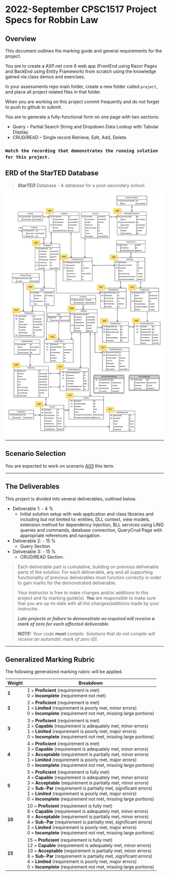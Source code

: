 # 2022-September CPSC1517 Project Specs for Robbin Law

## Overview

This document outlines the marking guide and general requirements for the project. 

You are to create a ASP.net core 6 web app (FrontEnd using Razor Pages and BackEnd using Entity Framework) from scratch using the knowledge gained via class demos and exercises. 

In your assessments repo main folder, create a new folder called `project`, and place all project related files in that folder.

When you are working on this project commit frequently and do not forget to push to github to submit.

You are to generate a fully-functional form on one page with two sections:

* Query – Partial Search String and Dropdown Data Lookup with Tabular Display.
* CRUD/READ – Single record Retrieve, Edit, Add, Delete.

### `Watch the recording that demonstrates the running solution for this project.`

## ERD of the StarTED Database

> ***StarTED*** Database - A database for a post-secondary school.

![ERD](./ERDAllSenarios.png)

---
## Scenario Selection

You are expected to work on scenario [A03](A03.md) this term.

---

## The Deliverables

This project is divided into several deliverables, outlined below.

* Deliverable 1: - 4 %
  * Initial solution setup with web application and class libraries and including but not limited to: entities, DLL context, view models, extension method for dependency injection, BLL services using LINQ queries and commands, database connection, QueryCrud Page with appropriate references and navigation.
* Deliverable 2: - 15 %
  * Query Section.
* Deliverable 3: - 15 %
  * CRUD/READ Section.

> Each deliverable part is cumulative, building on previous deliverable parts of the solution. For each deliverable, any and all supporting functionality of previous deliverables must function correctly in order to gain marks for the demonstrated deliverable.
>
> Your instructor is free to make changes and/or additions to this project and its marking guide(s). ***You*** are responsible to make sure that you are up-to-date with all the changes/additions made by your instructor.
>
> ***Late projects or failure to demonstrate as required will receive a mark of zero for each affected deliverable.***
> 
> ***NOTE:** Your code **must** compile. Solutions that do not compile will receive an automatic mark of zero (0).*
----

## Generalized Marking Rubric

The following generalized marking rubric will be applied.

| Weight | Breakdown |
| ---- | --------- |
| **1** | 1 = **Proficient** (requirement is met)<br />0 = **Incomplete** (requirement not met) |
| **2** | 2 = **Proficient** (requirement is met)<br />1 = **Limited** (requirement is poorly met, minor errors)<br />0 = **Incomplete** (requirement not met, missing large portions) |
| **3** | 3 = **Proficient** (requirement is met)<br />2 = **Capable** (requirement is adequately met, minor errors)<br />1 = **Limited** (requirement is poorly met, major errors)<br />0 = **Incomplete** (requirement not met, missing large portions) |
| **4** | 4 = **Proficient** (requirement is met)<br />3 = **Capable** (requirement is adequately met, minor errors)<br />2 = **Acceptable** (requirement is partially met, minor errors)<br />1 = **Limited** (requirement is poorly met, major errors)<br />0 = **Incomplete** (requirement not met, missing large portions) |
| **5** | 5 = **Proficient** (requirement is fully met)<br />4 = **Capable** (requirement is adequately met, minor errors)<br />3 = **Acceptable** (requirement is partially met, minor errors)<br />2 = **Sub-Par** (requirement is partially met, significant errors)<br />1 = **Limited** (requirement is poorly met, major errors)<br />0 = **Incomplete** (requirement not met, missing large portions) |
| **10** | 10 = **Proficient** (requirement is fully met)<br />8 = **Capable** (requirement is adequately met, minor errors)<br />6 = **Acceptable** (requirement is partially met, minor errors)<br />4 = **Sub-Par** (requirement is partially met, significant errors)<br />2 = **Limited** (requirement is poorly met, major errors)<br />0 = **Incomplete** (requirement not met, missing large portions) |
| **15** | 15 = **Proficient** (requirement is fully met)<br />12 = **Capable** (requirement is adequately met, minor errors)<br />10 = **Acceptable** (requirement is partially met, minor errors)<br />8 = **Sub-Par** (requirement is partially met, significant errors)<br />4 = **Limited** (requirement is poorly met, major errors)<br />0 = **Incomplete** (requirement not met, missing large portions) |
